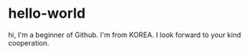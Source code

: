 # hello-world

hi, 
I'm a beginner of Github. I'm from KOREA.
I look forward to your kind cooperation.
